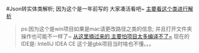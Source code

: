#Json转实体类解析;
因为这个是一年前写的  大家凑活看吧~ 
[主要看这个类进行解析]()
>ps:因为这个是win项目如果是mac请更改路径之类的信息; 并且打开文件夹操作也可能不一样了~
>[从这里摘过来的 主要怕项目太多编译不了~](https://github.com/luhaoaimama1/Zone)
>现在的IDE是: IntelliJ IDEA CE
>这个是gbk项目当时啥也不懂。。。
